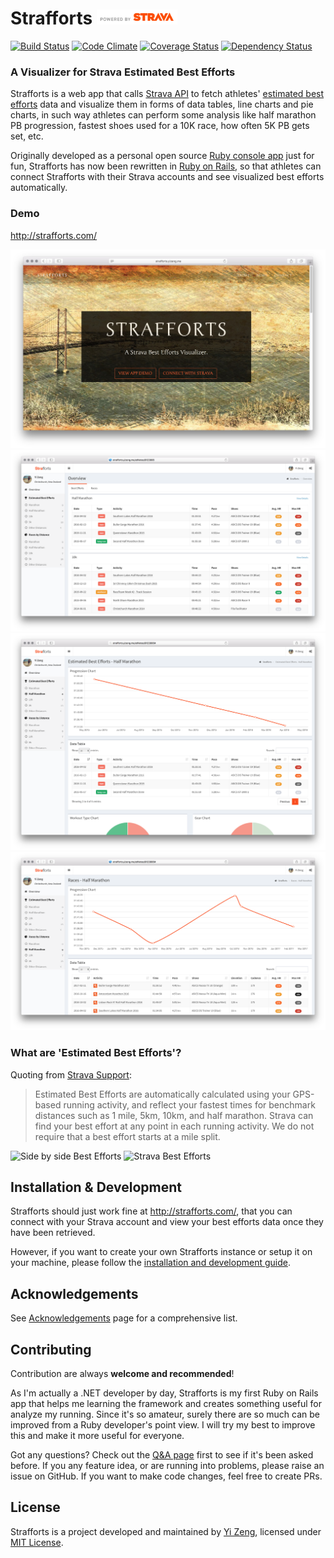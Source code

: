 # Strafforts <img alt="Powered by Strava" src="vendor/assets/strava/api_logo_pwrdBy_strava_horiz_light.png" height="24">

[![Build Status](https://travis-ci.org/yizeng/strafforts.svg?branch=master)](https://travis-ci.org/yizeng/strafforts)
[![Code Climate](https://codeclimate.com/github/yizeng/strafforts.svg?style=flat)](https://codeclimate.com/github/yizeng/strafforts)
[![Coverage Status](https://coveralls.io/repos/yizeng/strafforts/badge.svg?style=flat)](https://coveralls.io/r/yizeng/strafforts)
[![Dependency Status](https://gemnasium.com/yizeng/strafforts.svg)](https://gemnasium.com/yizeng/strafforts)

### A Visualizer for Strava Estimated Best Efforts

Strafforts is a web app that calls [Strava API][Strava API]
to fetch athletes' [estimated best efforts][Strava Support] data
and visualize them in forms of data tables, line charts and pie charts,
in such way athletes can perform some analysis like half marathon PB progression,
fastest shoes used for a 10K race, how often 5K PB gets set, etc.

Originally developed as a personal open source [Ruby console app][strava-best-efforts] just for fun,
Strafforts has now been rewritten in [Ruby on Rails][Ruby on Rails],
so that athletes can connect Strafforts with their Strava accounts and see visualized best efforts automatically.

### Demo

http://strafforts.com/

![Strafforts Homepage Screenshot](public/screenshots/strafforts-home.jpg)
![Strafforts Overview Page Screenshot](public/screenshots/strafforts-overview.png)
![Strafforts Best Efforts View Screenshot](public/screenshots/strafforts-best-efforts-view.png)
![Strafforts Races View Screenshot](public/screenshots/strafforts-races-view.png)


### What are 'Estimated Best Efforts'?

Quoting from [Strava Support][Strava Support]:

> Estimated Best Efforts are automatically calculated using your GPS-based running activity,
  and reflect your fastest times for benchmark distances such as 1 mile, 5km, 10km, and half marathon.
  Strava can find your best effort at any point in each running activity.
  We do not require that a best effort starts at a mile split.

![Side by side Best Efforts][Side by side Best Efforts Image]
![Strava Best Efforts][Strava Best Efforts Image]


## Installation & Development

Strafforts should just work fine at http://strafforts.com/,
that you can connect with your Strava account and view your best efforts data once they have been retrieved.

However, if you want to create your own Strafforts instance or setup it on your machine,
please follow the [installation and development guide](docs/installation-and-development-guide.md).

## Acknowledgements

See [Acknowledgements](docs/acknowledgements.md) page for a comprehensive list.

## Contributing

Contribution are always **welcome and recommended**!

As I'm actually a .NET developer by day,
Strafforts is my first Ruby on Rails app that helps me learning the framework and creates something useful for analyze my running.
Since it's so amateur, surely there are so much can be improved from a Ruby developer's point view.
I will try my best to improve this and make it more useful for everyone.

Got any questions? Check out the [Q&A page](docs/q-and-a.md) first to see if it's been asked before.
If you any feature idea, or are running into problems, please raise an issue on GitHub.
If you want to make code changes, feel free to create PRs.

## License
Strafforts is a project developed and maintained by [Yi Zeng][yizeng.me], licensed under [MIT License](LICENSE).

[Strava API]: https://strava.github.io/api/
[Strava Support]: https://support.strava.com/hc/en-us/articles/216917127-Estimated-Best-Efforts-for-Running
[Side by side Best Efforts Image]: https://support.strava.com/attachments/token/B2NpmmMYGEVEzCJn7ZjoMFtsk/?name=Side+by+Side-+Best+Effort.png
[Strava Best Efforts Image]: https://support.strava.com/attachments/token/UJw9NjMB5AZSqRm8sst8kUqUy/?name=activity+-+Best+Effort.png
[strava-best-efforts]: https://github.com/yizeng/strava-best-efforts
[Ruby on Rails]: http://rubyonrails.org/
[yizeng.me]: http://yizeng.me
